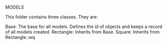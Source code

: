 MODELS

This folder contains three classes. They are:

Base: The base for all models. Defines the id of objects and keeps a record of all models created. Rectangle: Inherits from Base. Square: Inherits from Rectangle.:wq

